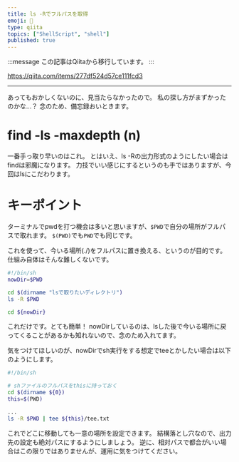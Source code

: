```yaml
---
title: ls -Rでフルパスを取得
emoji: 📝
type: qiita
topics: ["ShellScript", "shell"]
published: true
---
```


:::message
この記事はQiitaから移行しています。
:::

https://qiita.com/items/277df524d57ce111fcd3

---

あってもおかしくないのに、見当たらなかったので。
私の探し方がまずかったのかな…？
念のため、備忘録おいときます。

# find -ls -maxdepth (n)
一番手っ取り早いのはこれ。
とはいえ、ls -Rの出力形式のようにしたい場合はfindは邪魔になります。
力技でいい感じにするというのも手ではありますが、今回はlsにこだわります。

# キーポイント
ターミナルでpwdを打つ機会は多いと思いますが、`$PWD`で自分の場所がフルパスで取れます。
`$(PWD)`でも`PWD`でも同じです。

これを使って、今いる場所(./)をフルパスに置き換える、というのが目的です。
仕組み自体はそんな難しくないです。

``` sh:fullls.sh
#!/bin/sh
nowDir=$PWD

cd $(dirname "lsで取りたいディレクトリ")
ls -R $PWD

cd ${nowDir}
```

これだけです。とても簡単！
nowDirしているのは、lsした後で今いる場所に戻ってくることがあるかも知れないので、念のため入れてます。

気をつけてほしいのが、nowDirでsh実行をする想定でteeとかしたい場合は以下のようにします。

``` sh:tee.sh
#!/bin/sh

# shファイルのフルパスをthisに持っておく
cd $(dirname ${0})
this=$(PWD)

...
ls -R $PWD | tee ${this}/tee.txt
```

これでどこに移動しても一意の場所を設定できます。
結構落とし穴なので、出力先の設定も絶対パスにするようにしましょう。
逆に、相対パスで都合がいい場合はこの限りではありませんが、運用に気をつけてください。

